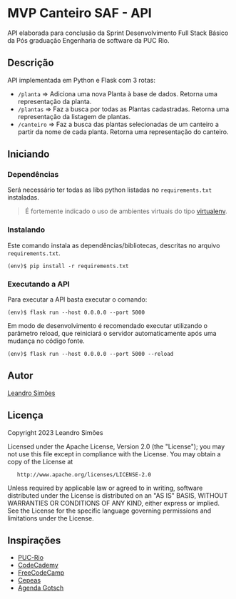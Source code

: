 # MVP Canteiro SAF - API

API elaborada para conclusão da Sprint Desenvolvimento Full Stack Básico da Pós graduação Engenharia de software da PUC Rio.

## Descrição

API implementada em Python e Flask com 3 rotas:
- `/planta` => 
    Adiciona uma nova Planta à base de dados. Retorna uma representação da planta.
- `/plantas` => 
    Faz a busca por todas as Plantas cadastradas. Retorna uma representação da listagem de plantas.
- `/canteiro` => 
    Faz a busca das plantas selecionadas de um canteiro a partir da nome de cada planta. Retorna uma representação do canteiro.

## Iniciando

### Dependências

Será necessário ter todas as libs python listadas no `requirements.txt` instaladas.

> É fortemente indicado o uso de ambientes virtuais do tipo [virtualenv](https://docs.python.org/3/library/venv.html).

### Instalando

Este comando instala as dependências/bibliotecas, descritas no arquivo `requirements.txt`.
```
(env)$ pip install -r requirements.txt
```

### Executando a API

Para executar a API basta executar o comando:

```
(env)$ flask run --host 0.0.0.0 --port 5000
```

Em modo de desenvolvimento é recomendado executar utilizando o parâmetro reload, que reiniciará o servidor
automaticamente após uma mudança no código fonte. 

```
(env)$ flask run --host 0.0.0.0 --port 5000 --reload
```

## Autor
 
[Leandro Simões](https://github.com/Leandr0SmS)

## Licença

   Copyright 2023 Leandro Simões

   Licensed under the Apache License, Version 2.0 (the "License");
   you may not use this file except in compliance with the License.
   You may obtain a copy of the License at

       http://www.apache.org/licenses/LICENSE-2.0

   Unless required by applicable law or agreed to in writing, software
   distributed under the License is distributed on an "AS IS" BASIS,
   WITHOUT WARRANTIES OR CONDITIONS OF ANY KIND, either express or implied.
   See the License for the specific language governing permissions and
   limitations under the License.

## Inspirações

* [PUC-Rio](https://www.puc-rio.br/index.html)
* [CodeCademy](https://www.codecademy.com/)
* [FreeCodeCamp](https://www.freecodecamp.org/learn/)
* [Cepeas](https://www.cepeas.org/)
* [Agenda Gotsch](https://agendagotsch.com/)


